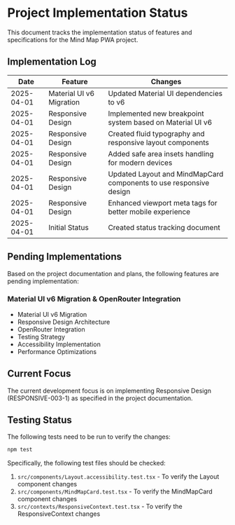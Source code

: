 # Project Implementation Status

This document tracks the implementation status of features and specifications for the Mind Map PWA project.

## Implementation Log

| Date | Feature | Changes |
|------|---------|---------|
| 2025-04-01 | Material UI v6 Migration | Updated Material UI dependencies to v6 |
| 2025-04-01 | Responsive Design | Implemented new breakpoint system based on Material UI v6 |
| 2025-04-01 | Responsive Design | Created fluid typography and responsive layout components |
| 2025-04-01 | Responsive Design | Added safe area insets handling for modern devices |
| 2025-04-01 | Responsive Design | Updated Layout and MindMapCard components to use responsive design |
| 2025-04-01 | Responsive Design | Enhanced viewport meta tags for better mobile experience |
| 2025-04-01 | Initial Status | Created status tracking document |

## Pending Implementations

Based on the project documentation and plans, the following features are pending implementation:

### Material UI v6 Migration & OpenRouter Integration
- Material UI v6 Migration
- Responsive Design Architecture
- OpenRouter Integration
- Testing Strategy
- Accessibility Implementation
- Performance Optimizations

## Current Focus

The current development focus is on implementing Responsive Design (RESPONSIVE-003-1) as specified in the project documentation.

## Testing Status

The following tests need to be run to verify the changes:

```bash
npm test
```

Specifically, the following test files should be checked:

1. `src/components/Layout.accessibility.test.tsx` - To verify the Layout component changes
2. `src/components/MindMapCard.test.tsx` - To verify the MindMapCard component changes
3. `src/contexts/ResponsiveContext.test.tsx` - To verify the ResponsiveContext changes
